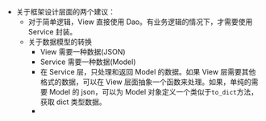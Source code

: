 - 关于框架设计层面的两个建议：
	- 对于简单逻辑，View 直接使用 Dao。有业务逻辑的情况下，才需要使用 Service 封装。
	- 关于数据模型的转换
		- View 需要一种数据(JSON)
		- Service 需要一种数据(Model)
		- 在 Service 层，只处理和返回 Model 的数据。如果 View 层需要其他格式的数据，可以在 View 层面抽象一个函数来处理。如果，单纯的需要 Model 的 json，可以为 Model 对象定义一个类似于`to_dict`方法，获取 dict 类型数据。
		-